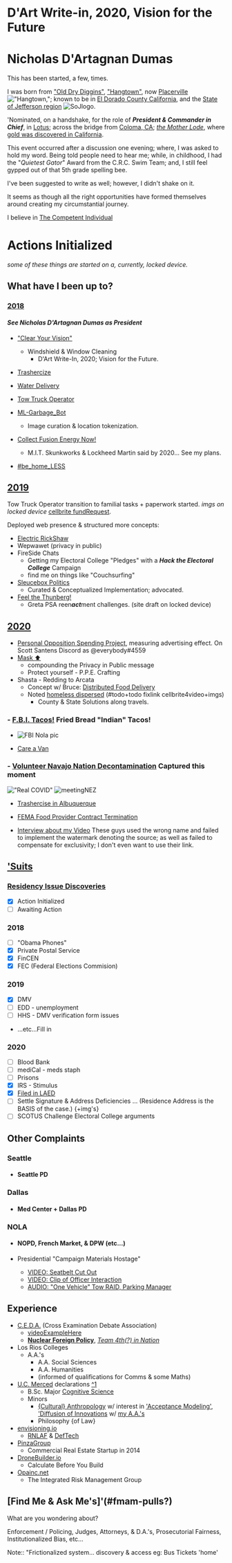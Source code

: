 # D'Art Write-in, 2020, Vision for the Future

# Nicholas D'Artagnan Dumas

This has been started, a few, times.

I was born from ["Old Dry Diggins"](http://historichwy49.com/placer/pvhist.html), ["Hangtown"](https://hangmanstree.com/history/), now [Placerville](https://en.wikipedia.org/wiki/Placerville%2C_California) !["Hangtown,"](https://evogov.s3.amazonaws.com/media/17/media/5722.png); known to be in [El Dorado County California](https://en.wikipedia.org/wiki/El_Dorado_County%2C_California), and the [State of Jefferson region](https://en.wikipedia.org/wiki/Jefferson_%28proposed_Pacific_state%29) ![SoJlogo](https://upload.wikimedia.org/wikipedia/commons/thumb/2/2b/Seal_of_Jefferson_%28proposed%29.svg/100px-Seal_of_Jefferson_%28proposed%29.svg.png).

'Nominated, on a handshake, for the role of **_President & Commander in Chief_**, in [Lotus](https://en.wikipedia.org/wiki/Lotus%2C_California); across the bridge from [Coloma, CA](https://en.wikipedia.org/wiki/Coloma%2C_California); [_the Mother Lode_](https://www.britannica.com/place/Mother-Lode-Country), where [gold was discovered in California](https://en.m.wikipedia.org/wiki/Sutter%27s_Mill).

This event occurred after a discussion one evening; where, I was asked to hold my word. Being told people need to hear me; while, in childhood, I had the "*Quietest Gator*" Award from the C.R.C. Swim Team; and, I still feel gypped out of that 5th grade spelling bee.

I've been suggested to write as well; however, I didn't shake on it.

It seems as though all the right opportunities have formed themselves around creating my circumstantial journey.

I believe in [The Competent Individual](https://en.wikipedia.org/wiki/Competent_man)

# Actions Initialized

*some of these things are started on a, currently, locked device.*

## What have I been up to?

### [2018](pages/2018)

#### *See Nicholas D'Artagnan Dumas as President*

- ["Clear Your Vision"](pages/2018/cyv.md)
  - Windshield & Window Cleaning
    - D'Art Write-In, 2020; Vision for the Future.

- [Trashercize](pages/2018/tc.md)

- [Water Delivery](pages/2018/wd.md)

- [Tow Truck Operator](pages/2018/tto.md)

- [ML-Garbage_Bot](pages/2018/mlgb.md)
  - Image curation & location tokenization.

- [Collect Fusion Energy Now!](pages/2018/cfen.md)
  - M.I.T. Skunkworks & Lockheed Martin said by 2020... See my plans.

- [#be_home_LESS](pages/2018/bhl.md)

## [2019](pages/2019)

Tow Truck Operator transition to familial tasks + paperwork started. *imgs on locked device* [cellbrite fundRequest]().

Deployed web presence & structured more concepts:

- [Electric RickShaw](pages/2019/ers.md)
- Wepwawet (privacy in public)
- FireSide Chats
  - Getting my Electoral College "Pledges" with a ***Hack the Electoral College*** Campaign
  - find me on things like "Couchsurfing"
- [Sleucebox Politics](pages/2019/sbp.md)
  - Curated & Conceptualized Implementation; advocated.
- [Feel the Thunberg!](pages/2019/ftt.md)
  - Greta PSA reen***act***ment challenges. (site draft on locked device)

## [2020](pages/2020)

- [Personal Opposition Spending Project](pages/2020/posp.md), measuring advertising effect. On Scott Santens Discord as @everybody#4559
- [Mask :arrow_up:](pages/2020/mu.md)
  - compounding the Privacy in Public message
  - Protect yourself - P.P.E. Crafting
- Shasta - Redding to Arcata
  - Concept w/ Bruce: [Distributed Food Delivery](pages/2020/dfd.md)
  - Noted [homeless dispersed]() (#todo+todo fixlink cellbrite4video+imgs)
    - County & State Solutions along travels.

### - [F.B.I. Tacos!](pages/2020/fbit.md) Fried Bread "Indian" Tacos!

- ![FBI Nola pic](pages/_assets-logPics/20200820_130020.jpg)

- [Care a Van](pages/2020/cav.md)

### - [Volunteer Navajo Nation Decontamination](pages/2020/vnnd.md) Captured this moment

!["Real COVID"](_assets/navajoxcerpts/20200711_170651.jpg)
![meetingNEZ](_assets/navajoxcerpts/20200709_182447.jpg)

- [Trashercise in Albuquerque](pages/2018/tc.md#Albuquerque)

- [FEMA Food Provider Contract Termination](pages/2020/ffpct.md)

- [Interview about my Video](https://www.wwltv.com/article/news/crime/new-video-aftermath-of-nopd-shooting/289-1e2fdc3d-0f0a-4b66-a32f-e0e02dc6de77) These guys used the wrong name and failed to implement the watermark denoting the source; as well as failed to compensate for exclusivity; I don't even want to use their link.

## ['Suits](https://github.com/ActionProjects/Actions/blob/main/actions/pages/theSuits/README.md)

### [Residency Issue Discoveries](pages/theSuits/filed/Federal/Residence)

- [x] Action Initialized
- [ ] Awaiting Action

### 2018

- [ ] "Obama Phones" <!--note https://www.nalalifeline.org/take-action/ -->
- [x] Private Postal Service
- [x] FinCEN
- [x] FEC (Federal Elections Commision)

### 2019

- [x] DMV
- [ ] EDD - unemployment
- [ ] HHS - DMV verification form issues
- ...etc...Fill in

### 2020

- [ ] Blood Bank
- [ ] mediCal - meds staph
- [ ] Prisons
- [x] IRS - Stimulus
- [x] [Filed in LAED](pages/theSuits/filed/Federal/Residence/_assets/LAED-tributes_n_contacts)
- [ ] Settle Signature & Address Deficiencies ... (Residence Address is the BASIS of the case.) {+img's}
- [ ] SCOTUS Challenge Electoral College arguments

## Other Complaints

### Seattle

- #### Seattle PD

### Dallas

- #### Med Center + Dallas PD

### NOLA

- #### NOPD, French Market, & DPW (etc...)

- Presidential "Campaign Materials Hostage"
  - [VIDEO: Seatbelt Cut Out](https://bittube.tv/post/6c199aae-5103-4d0e-881e-20c95080812d)
  - [VIDEO: Clip of Officer Interaction](https://bittube.tv/post/347572af-c526-423c-8c69-f1ffd7aaf11a)
  - [AUDIO: "One Vehicle" Tow RAID, Parking Manager](https://bittube.tv/post/0fd2849b-4e65-4333-b923-1de4f8321333)

## Experience

- [C.E.D.A.](http://www.cedadebate.org/) (Cross Examination Debate Association)
  - [videoExampleHere](https://www.youtube.com/watch?v=JhzwSlK4uEc)
  - [__Nuclear Foreign Policy__](http://cedadebate.org/node/893), [*Team 4th(?) in Nation*](https://saccityexpress.com/debating-greatness/)
- Los Rios Colleges
  - A.A.'s
    - A.A. Social Sciences
    - A.A. Humanities
    - (informed of qualifications for Comms & some Maths)
- [U.C. Merced](https://en.wikipedia.org/wiki/University_of_California%2C_Merced) declarations [^1][1]
  - B.Sc. Major [Cognitive Science](https://en.wikipedia.org/wiki/Cognitive_science)
  - Minors
    - [{Cultural} Anthropology](https://en.wikipedia.org/wiki/Cultural_anthropology "'Cultural' wasn't able to be declared unless for a Masters") w/ interest in ['Acceptance Modeling'](https://en.wikipedia.org/wiki/Technology_acceptance_model), ['Diffusion of Innovations](https://en.wikipedia.org/wiki/Diffusion_of_innovations) w/ [my A.A.'s](https://en.m.wikipedia.org/wiki/Sociocultural_anthropology#Overview)
    - Philosophy {of Law}
- [envisioning.io](https://www.envisioning.io/clients/deftech)
  - [RNLAF](https://en.wikipedia.org/wiki/RNLAF) & [DefTech](http://deftech.ch/)
- [PinzaGroup](https://pinzagroup.com/wp-content/endurance-page-cache/_index.html)
  - Commercial Real Estate Startup in 2014
- [DroneBuilder.io](https://angel.co/company/dronebuilder)
  - Calculate Before You Build
- [Opainc.net](http://opainc.net/)
  - The Integrated Risk Management Group

## [Find Me & Ask Me's]'(#fmam-pulls?)

What are you wondering about?

Enforcement / Policing, Judges, Attorneys, & D.A.'s, Prosecutorial Fairness, Institutionalized Bias, etc...

Note:: "Frictionalized system... discovery & access eg: Bus Tickets 'home'

[1]: https://en.wikipedia.org/wiki/List_of_research_universities_in_the_United_States
